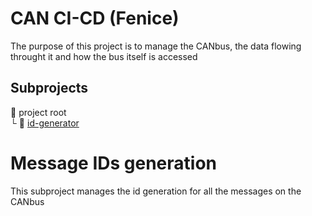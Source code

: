 # CAN CI-CD (Fenice)
The purpose of this project is to manage the CANbus, the data flowing throught it and how the bus itself is accessed

## Subprojects
:open_file_folder: project root\
  └ :open_file_folder: [id-generator](#message-ids-generation)

# Message IDs generation
This subproject manages the id generation for all the messages on the CANbus

